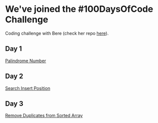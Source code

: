 # We've joined the #100DaysOfCode Challenge

Coding challenge with Bere (check her repo [here](https://github.com/higabere/100-Days-of-code-challenge)).

## Day 1

[Palindrome Number](https://leetcode.com/problems/palindrome-number/)

## Day 2

[Search Insert Position](https://leetcode.com/problems/search-insert-position/)

## Day 3

[Remove Duplicates from Sorted Array](https://leetcode.com/problems/remove-duplicates-from-sorted-array/)
